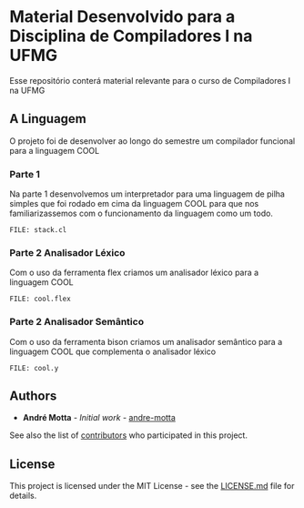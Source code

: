 # Material Desenvolvido para a Disciplina de Compiladores I na UFMG

Esse repositório conterá material relevante para o curso de Compiladores I na UFMG

## A Linguagem

O projeto foi de desenvolver ao longo do semestre um compilador funcional para a linguagem COOL

### Parte 1

Na parte 1 desenvolvemos um interpretador para uma linguagem de pilha simples que foi rodado em cima da linguagem COOL para que nos familiarizassemos com o funcionamento da linguagem como um todo.

```
FILE: stack.cl
```

### Parte 2 Analisador Léxico

Com o uso da ferramenta flex criamos um analisador léxico para a linguagem COOL 

```
FILE: cool.flex
```

### Parte 2 Analisador Semântico

Com o uso da ferramenta bison criamos um analisador semântico para a linguagem COOL que complementa o analisador léxico

```
FILE: cool.y
```



## Authors

* **André Motta** - *Initial work* - [andre-motta](https://github.com/andre-motta)

See also the list of [contributors](https://github.com/your/project/contributors) who participated in this project.

## License

This project is licensed under the MIT License - see the [LICENSE.md](LICENSE.md) file for details.
